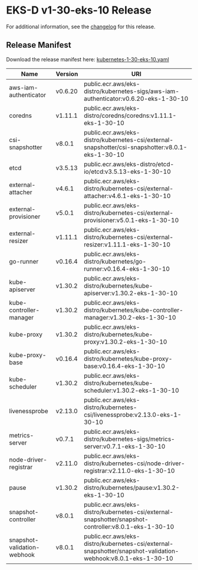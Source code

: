 # EKS-D v1-30-eks-10 Release

For additional information, see the [changelog](CHANGELOG-v1-30-eks-10.md) for this release.

## Release Manifest

Download the release manifest here: [kubernetes-1-30-eks-10.yaml](https://distro.eks.amazonaws.com/kubernetes-1-30/kubernetes-1-30-eks-10.yaml)

| Name | Version | URI |
|------|---------|-----|
| aws-iam-authenticator | v0.6.20 | public.ecr.aws/eks-distro/kubernetes-sigs/aws-iam-authenticator:v0.6.20-eks-1-30-10 |
| coredns | v1.11.1 | public.ecr.aws/eks-distro/coredns/coredns:v1.11.1-eks-1-30-10 |
| csi-snapshotter | v8.0.1 | public.ecr.aws/eks-distro/kubernetes-csi/external-snapshotter/csi-snapshotter:v8.0.1-eks-1-30-10 |
| etcd | v3.5.13 | public.ecr.aws/eks-distro/etcd-io/etcd:v3.5.13-eks-1-30-10 |
| external-attacher | v4.6.1 | public.ecr.aws/eks-distro/kubernetes-csi/external-attacher:v4.6.1-eks-1-30-10 |
| external-provisioner | v5.0.1 | public.ecr.aws/eks-distro/kubernetes-csi/external-provisioner:v5.0.1-eks-1-30-10 |
| external-resizer | v1.11.1 | public.ecr.aws/eks-distro/kubernetes-csi/external-resizer:v1.11.1-eks-1-30-10 |
| go-runner | v0.16.4 | public.ecr.aws/eks-distro/kubernetes/go-runner:v0.16.4-eks-1-30-10 |
| kube-apiserver | v1.30.2 | public.ecr.aws/eks-distro/kubernetes/kube-apiserver:v1.30.2-eks-1-30-10 |
| kube-controller-manager | v1.30.2 | public.ecr.aws/eks-distro/kubernetes/kube-controller-manager:v1.30.2-eks-1-30-10 |
| kube-proxy | v1.30.2 | public.ecr.aws/eks-distro/kubernetes/kube-proxy:v1.30.2-eks-1-30-10 |
| kube-proxy-base | v0.16.4 | public.ecr.aws/eks-distro/kubernetes/kube-proxy-base:v0.16.4-eks-1-30-10 |
| kube-scheduler | v1.30.2 | public.ecr.aws/eks-distro/kubernetes/kube-scheduler:v1.30.2-eks-1-30-10 |
| livenessprobe | v2.13.0 | public.ecr.aws/eks-distro/kubernetes-csi/livenessprobe:v2.13.0-eks-1-30-10 |
| metrics-server | v0.7.1 | public.ecr.aws/eks-distro/kubernetes-sigs/metrics-server:v0.7.1-eks-1-30-10 |
| node-driver-registrar | v2.11.0 | public.ecr.aws/eks-distro/kubernetes-csi/node-driver-registrar:v2.11.0-eks-1-30-10 |
| pause | v1.30.2 | public.ecr.aws/eks-distro/kubernetes/pause:v1.30.2-eks-1-30-10 |
| snapshot-controller | v8.0.1 | public.ecr.aws/eks-distro/kubernetes-csi/external-snapshotter/snapshot-controller:v8.0.1-eks-1-30-10 |
| snapshot-validation-webhook | v8.0.1 | public.ecr.aws/eks-distro/kubernetes-csi/external-snapshotter/snapshot-validation-webhook:v8.0.1-eks-1-30-10 |
